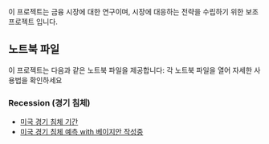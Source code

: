 이 프로젝트는 금융 시장에 대한 연구이며, 시장에 대응하는 전략을 수립하기 위한 보조 프로젝트 입니다.

## 노트북 파일
이 프로젝트는 다음과 같은 노트북 파일을 제공합니다:
각 노트북 파일을 열어 자세한 사용법을 확인하세요

### Recession (경기 침체)
- [미국 경기 침체 기간](https://colab.research.google.com/github/xikest/research_market_finance/blob/main/note/recession/recession_periods_for_USA_with_wiki.ipynb)
- [미국 경기 침체 예측 with 베이지안 작성중](https://colab.research.google.com/github/xikest/research_market_finance/blob/main/note/recession/period_to_recession_with_bayesian.ipynb)